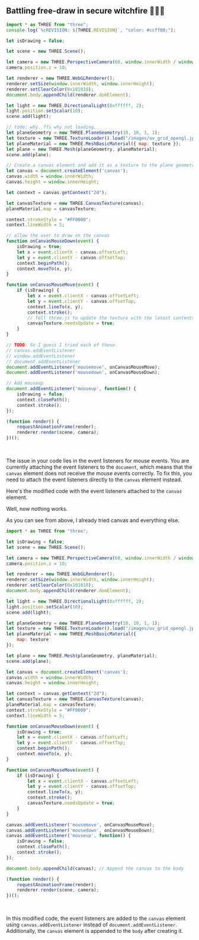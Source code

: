 ## Battling free-draw in secure witchfire 🧙🏻‍♀️

```js
import * as THREE from "three";
console.log(`%cREVISION: ${THREE.REVISION}`, "color: #ccff00;");

let isDrawing = false;

let scene = new THREE.Scene();

let camera = new THREE.PerspectiveCamera(60, window.innerWidth / window.innerHeight, 1, 1000);
camera.position.z = 10;

let renderer = new THREE.WebGLRenderer();
renderer.setSize(window.innerWidth, window.innerHeight);
renderer.setClearColor(0x101010);
document.body.appendChild(renderer.domElement);

let light = new THREE.DirectionalLight(0xffffff, 2);
light.position.setScalar(10);
scene.add(light);

// todo: why. ffs why not loading.
let planeGeometry = new THREE.PlaneGeometry(10, 10, 1, 1);
let texture = new THREE.TextureLoader().load("/images/uv_grid_opengl.jpg");
let planeMaterial = new THREE.MeshBasicMaterial({ map: texture });
let plane = new THREE.Mesh(planeGeometry, planeMaterial);
scene.add(plane);

// Create a canvas element and add it as a texture to the plane geometry
let canvas = document.createElement('canvas');
canvas.width = window.innerWidth;
canvas.height = window.innerHeight;

let context = canvas.getContext("2d");

let canvasTexture = new THREE.CanvasTexture(canvas);
planeMaterial.map = canvasTexture;

context.strokeStyle = "#FF0000";
context.lineWidth = 5;

// allow the user to draw on the canvas
function onCanvasMouseDown(event) {
    isDrawing = true;
    let x = event.clientX - canvas.offsetLeft;
    let y = event.clientY - canvas.offsetTop;
    context.beginPath();
    context.moveTo(x, y);
}

function onCanvasMouseMove(event) {
    if (isDrawing) {
        let x = event.clientX - canvas.offsetLeft;
        let y = event.clientY - canvas.offsetTop;
        context.lineTo(x, y);
        context.stroke();
        // Tell three.js to update the texture with the latest contents of the canvas
        canvasTexture.needsUpdate = true;
    }
}

// TODO: So I guess I tried each of these.
// canvas.addEventListener
// window.addEventListener
// document.addEventListener
document.addEventListener('mousemove', onCanvasMouseMove);
document.addEventListener('mousedown', onCanvasMouseDown);

// Add mouseup
document.addEventListener('mouseup', function() {
    isDrawing = false;
    context.closePath();
    context.stroke();
});

(function render() {
    requestAnimationFrame(render);
    renderer.render(scene, camera);
})();
```

<br>

The issue in your code lies in the event listeners for mouse events. You are currently attaching the event listeners to the `document`, which means that the `canvas` element does not receive the mouse events correctly. To fix this, you need to attach the event listeners directly to the `canvas` element instead.

Here's the modified code with the event listeners attached to the `canvas` element.

Well, now nothing works.

As you can see from above, I already tried canvas and everything else.

```javascript
import * as THREE from "three";

let isDrawing = false;
let scene = new THREE.Scene();

let camera = new THREE.PerspectiveCamera(60, window.innerWidth / window.innerHeight, 1, 1000);
camera.position.z = 10;

let renderer = new THREE.WebGLRenderer();
renderer.setSize(window.innerWidth, window.innerHeight);
renderer.setClearColor(0x101010);
document.body.appendChild(renderer.domElement);

let light = new THREE.DirectionalLight(0xffffff, 2);
light.position.setScalar(10);
scene.add(light);

let planeGeometry = new THREE.PlaneGeometry(10, 10, 1, 1);
let texture = new THREE.TextureLoader().load("/images/uv_grid_opengl.jpg");
let planeMaterial = new THREE.MeshBasicMaterial({
    map: texture
});

let plane = new THREE.Mesh(planeGeometry, planeMaterial);
scene.add(plane);

let canvas = document.createElement('canvas');
canvas.width = window.innerWidth;
canvas.height = window.innerHeight;

let context = canvas.getContext("2d");
let canvasTexture = new THREE.CanvasTexture(canvas);
planeMaterial.map = canvasTexture;
context.strokeStyle = "#FF0000";
context.lineWidth = 5;

function onCanvasMouseDown(event) {
    isDrawing = true;
    let x = event.clientX - canvas.offsetLeft;
    let y = event.clientY - canvas.offsetTop;
    context.beginPath();
    context.moveTo(x, y);
}

function onCanvasMouseMove(event) {
    if (isDrawing) {
        let x = event.clientX - canvas.offsetLeft;
        let y = event.clientY - canvas.offsetTop;
        context.lineTo(x, y);
        context.stroke();
        canvasTexture.needsUpdate = true;
    }
}

canvas.addEventListener('mousemove', onCanvasMouseMove);
canvas.addEventListener('mousedown', onCanvasMouseDown);
canvas.addEventListener('mouseup', function() {
    isDrawing = false;
    context.closePath();
    context.stroke();
});

document.body.appendChild(canvas); // Append the canvas to the body

(function render() {
    requestAnimationFrame(render);
    renderer.render(scene, camera);
})();
```

<br>

In this modified code, the event listeners are added to the `canvas` element using `canvas.addEventListener` instead of `document.addEventListener`. Additionally, the `canvas` element is appended to the `body` after creating it.

<br>
